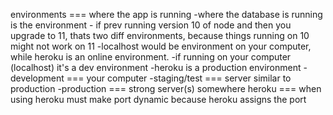 environments === where the app is running
    -where the database is running is the environment
    - if prev running version 10 of node and then you upgrade to 11, 
        thats two diff environments, because things running on 10
        might not work on 11
    -localhost would be environment on your computer, while heroku is
        an online environment. 
         -if running on your computer (localhost) it's a dev environment
         -heroku is a production environment
    -development === your computer
    -staging/test === server similar to production
    -production === strong server(s) somewhere
heroku === when using heroku must make port dynamic because heroku assigns the port
